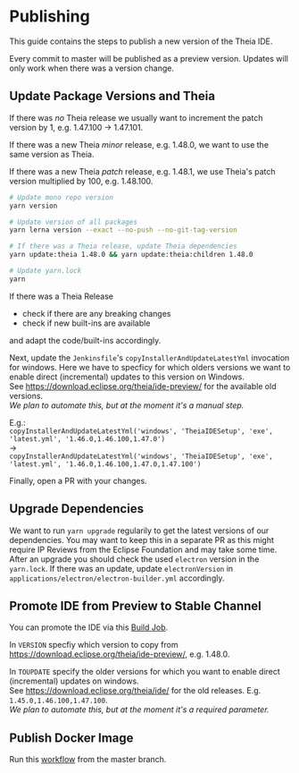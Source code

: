 # Publishing

This guide contains the steps to publish a new version of the Theia IDE.

Every commit to master will be published as a preview version.
Updates will only work when there was a version change.

## Update Package Versions and Theia

If there was *no* Theia release we usually want to increment the patch version by 1, e.g. 1.47.100 -> 1.47.101.

If there was a new Theia *minor* release, e.g. 1.48.0, we want to use the same version as Theia.

If there was a new Theia *patch* release, e.g. 1.48.1, we use Theia's patch version multiplied by 100, e.g. 1.48.100.

```sh
# Update mono repo version
yarn version

# Update version of all packages
yarn lerna version --exact --no-push --no-git-tag-version

# If there was a Theia release, update Theia dependencies
yarn update:theia 1.48.0 && yarn update:theia:children 1.48.0

# Update yarn.lock
yarn
```

If there was a Theia Release

* check if there are any breaking changes
* check if new built-ins are available

and adapt the code/built-ins accordingly.

Next, update the `Jenkinsfile`'s `copyInstallerAndUpdateLatestYml` invocation for windows. Here we have to specficy for which olders versions we want to enable direct (incremental) updates to this version on Windows.\
See <https://download.eclipse.org/theia/ide-preview/> for the available old versions.\
*We plan to automate this, but at the moment it's a manual step.*

E.g.:\
`copyInstallerAndUpdateLatestYml('windows', 'TheiaIDESetup', 'exe', 'latest.yml', '1.46.0,1.46.100,1.47.0')`\
->\
`copyInstallerAndUpdateLatestYml('windows', 'TheiaIDESetup', 'exe', 'latest.yml', '1.46.0,1.46.100,1.47.0,1.47.100')`

Finally, open a PR with your changes.

## Upgrade Dependencies

We want to run `yarn upgrade` regularily to get the latest versions of our dependencies.
You may want to keep this in a separate PR as this might require IP Reviews from the Eclipse Foundation and may take some time.
After an upgrade you should check the used `electron` version in the `yarn.lock`.
If there was an update, update `electronVersion` in `applications/electron/electron-builder.yml` accordingly.

## Promote IDE from Preview to Stable Channel

You can promote the IDE via this [Build Job](https://ci.eclipse.org/theia/job/Theia%20-%20Promote%20IDE/).

In `VERSION` specfiy which version to copy from <https://download.eclipse.org/theia/ide-preview/>, e.g. 1.48.0.

In `TOUPDATE` specify the older versions for which you want to enable direct (incremental) updates on windows.\
See <https://download.eclipse.org/theia/ide/> for the old releases.
E.g. `1.45.0,1.46.100,1.47.100`.\
*We plan to automate this, but at the moment it's a required parameter.*

## Publish Docker Image

Run this [workflow](https://github.com/eclipse-theia/theia-blueprint/actions/workflows/publish-theia-ide-img.yml) from the master branch.
